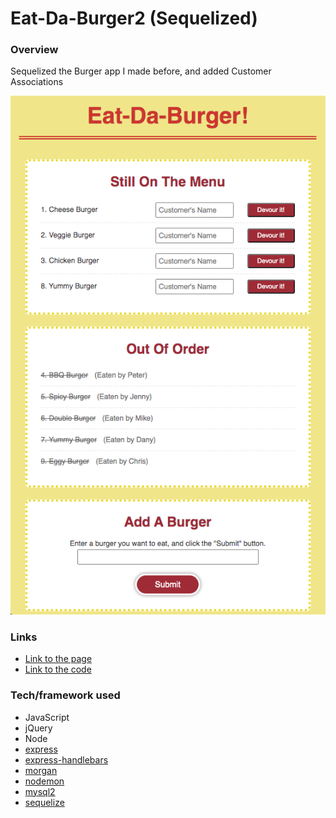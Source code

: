 # Eat-Da-Burger2 (Sequelized)

### Overview
Sequelized the Burger app I made before, and added Customer Associations

![Friend Finder](./public/assets/img/burger-screenshot.png)


### Links
- [Link to the page](https://yuko-sequelized-burger.herokuapp.com/)
- [Link to the code](https://github.com/yuda0110/sequelized-burger)


### Tech/framework used

- JavaScript
- jQuery
- Node
- [express](https://www.npmjs.com/package/express)
- [express-handlebars](https://www.npmjs.com/package/express-handlebars)
- [morgan](https://www.npmjs.com/package/morgan)
- [nodemon](https://www.npmjs.com/package/nodemon)
- [mysql2](https://www.npmjs.com/package/mysql2)
- [sequelize](https://www.npmjs.com/package/sequelize)
